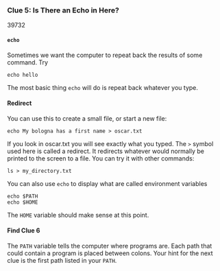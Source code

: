 ### Clue 5: Is There an Echo in Here? ###
39732
#### `echo` ####

Sometimes we want the computer to repeat back the results of some command. Try

    echo hello
    
The most basic thing `echo` will do is repeat back whatever you type. 

#### Redirect ####
You can use this to create a small file, or start a new file:

    echo My bologna has a first name > oscar.txt

If you look in oscar.txt you will see exactly what you typed. The `>` symbol
used here is called a redirect. It redirects whatever would normally be printed
to the screen to a file. You can try it with other commands:

    ls > my_directory.txt

You can also use `echo` to display what are called environment variables

    echo $PATH
    echo $HOME

The `HOME` variable should make sense at this point.

#### Find Clue 6 ####

The `PATH` variable tells the computer where programs are. Each path that could
contain a program is placed between colons. Your hint for the next clue is the
first path listed in your `PATH`.